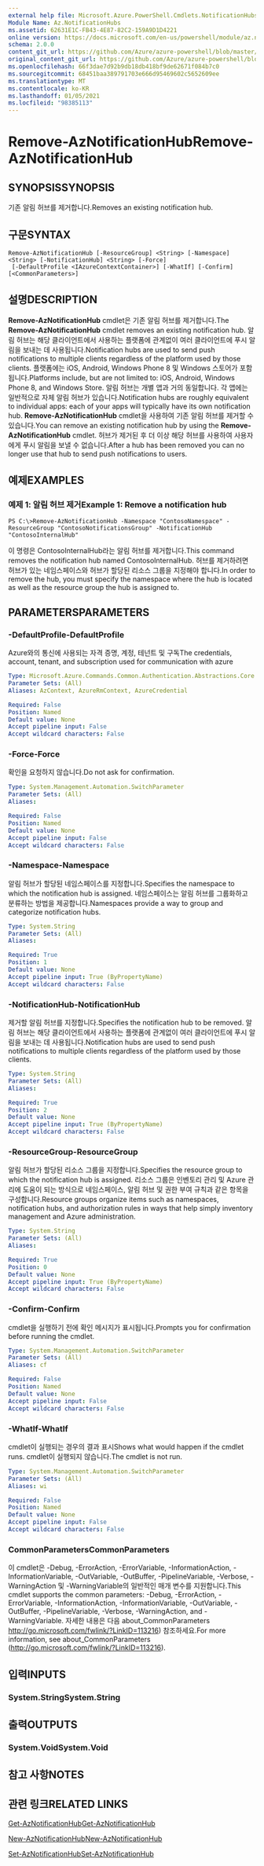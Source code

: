 ```yaml
---
external help file: Microsoft.Azure.PowerShell.Cmdlets.NotificationHubs.dll-Help.xml
Module Name: Az.NotificationHubs
ms.assetid: 62631E1C-FB43-4E87-82C2-159A9D1D4221
online version: https://docs.microsoft.com/en-us/powershell/module/az.notificationhubs/remove-aznotificationhub
schema: 2.0.0
content_git_url: https://github.com/Azure/azure-powershell/blob/master/src/NotificationHubs/NotificationHubs/help/Remove-AzNotificationHub.md
original_content_git_url: https://github.com/Azure/azure-powershell/blob/master/src/NotificationHubs/NotificationHubs/help/Remove-AzNotificationHub.md
ms.openlocfilehash: 66f3dae7d92b9db18db418bf9de62671f084b7c0
ms.sourcegitcommit: 68451baa389791703e666d95469602c5652609ee
ms.translationtype: MT
ms.contentlocale: ko-KR
ms.lasthandoff: 01/05/2021
ms.locfileid: "98385113"
---
```

# <span data-ttu-id="5ceff-101">Remove-AzNotificationHub</span><span class="sxs-lookup"><span data-stu-id="5ceff-101">Remove-AzNotificationHub</span></span>

## <span data-ttu-id="5ceff-102">SYNOPSIS</span><span class="sxs-lookup"><span data-stu-id="5ceff-102">SYNOPSIS</span></span>
<span data-ttu-id="5ceff-103">기존 알림 허브를 제거합니다.</span><span class="sxs-lookup"><span data-stu-id="5ceff-103">Removes an existing notification hub.</span></span>

## <span data-ttu-id="5ceff-104">구문</span><span class="sxs-lookup"><span data-stu-id="5ceff-104">SYNTAX</span></span>

```
Remove-AzNotificationHub [-ResourceGroup] <String> [-Namespace] <String> [-NotificationHub] <String> [-Force]
 [-DefaultProfile <IAzureContextContainer>] [-WhatIf] [-Confirm] [<CommonParameters>]
```

## <span data-ttu-id="5ceff-105">설명</span><span class="sxs-lookup"><span data-stu-id="5ceff-105">DESCRIPTION</span></span>
<span data-ttu-id="5ceff-106">**Remove-AzNotificationHub** cmdlet은 기존 알림 허브를 제거합니다.</span><span class="sxs-lookup"><span data-stu-id="5ceff-106">The **Remove-AzNotificationHub** cmdlet removes an existing notification hub.</span></span>
<span data-ttu-id="5ceff-107">알림 허브는 해당 클라이언트에서 사용하는 플랫폼에 관계없이 여러 클라이언트에 푸시 알림을 보내는 데 사용됩니다.</span><span class="sxs-lookup"><span data-stu-id="5ceff-107">Notification hubs are used to send push notifications to multiple clients regardless of the platform used by those clients.</span></span>
<span data-ttu-id="5ceff-108">플랫폼에는 iOS, Android, Windows Phone 8 및 Windows 스토어가 포함됩니다.</span><span class="sxs-lookup"><span data-stu-id="5ceff-108">Platforms include, but are not limited to: iOS, Android, Windows Phone 8, and Windows Store.</span></span>
<span data-ttu-id="5ceff-109">알림 허브는 개별 앱과 거의 동일합니다. 각 앱에는 일반적으로 자체 알림 허브가 있습니다.</span><span class="sxs-lookup"><span data-stu-id="5ceff-109">Notification hubs are roughly equivalent to individual apps: each of your apps will typically have its own notification hub.</span></span>
<span data-ttu-id="5ceff-110">**Remove-AzNotificationHub** cmdlet을 사용하여 기존 알림 허브를 제거할 수 있습니다.</span><span class="sxs-lookup"><span data-stu-id="5ceff-110">You can remove an existing notification hub by using the **Remove-AzNotificationHub** cmdlet.</span></span>
<span data-ttu-id="5ceff-111">허브가 제거된 후 더 이상 해당 허브를 사용하여 사용자에게 푸시 알림을 보낼 수 없습니다.</span><span class="sxs-lookup"><span data-stu-id="5ceff-111">After a hub has been removed you can no longer use that hub to send push notifications to users.</span></span>

## <span data-ttu-id="5ceff-112">예제</span><span class="sxs-lookup"><span data-stu-id="5ceff-112">EXAMPLES</span></span>

### <span data-ttu-id="5ceff-113">예제 1: 알림 허브 제거</span><span class="sxs-lookup"><span data-stu-id="5ceff-113">Example 1: Remove a notification hub</span></span>
```
PS C:\>Remove-AzNotificationHub -Namespace "ContosoNamespace" -ResourceGroup "ContosoNotificationsGroup" -NotificationHub "ContosoInternalHub"
```

<span data-ttu-id="5ceff-114">이 명령은 ContosoInternalHub라는 알림 허브를 제거합니다.</span><span class="sxs-lookup"><span data-stu-id="5ceff-114">This command removes the notification hub named ContosoInternalHub.</span></span>
<span data-ttu-id="5ceff-115">허브를 제거하려면 허브가 있는 네임스페이스와 허브가 할당된 리소스 그룹을 지정해야 합니다.</span><span class="sxs-lookup"><span data-stu-id="5ceff-115">In order to remove the hub, you must specify the namespace where the hub is located as well as the resource group the hub is assigned to.</span></span>

## <span data-ttu-id="5ceff-116">PARAMETERS</span><span class="sxs-lookup"><span data-stu-id="5ceff-116">PARAMETERS</span></span>

### <span data-ttu-id="5ceff-117">-DefaultProfile</span><span class="sxs-lookup"><span data-stu-id="5ceff-117">-DefaultProfile</span></span>
<span data-ttu-id="5ceff-118">Azure와의 통신에 사용되는 자격 증명, 계정, 테넌트 및 구독</span><span class="sxs-lookup"><span data-stu-id="5ceff-118">The credentials, account, tenant, and subscription used for communication with azure</span></span>

```yaml
Type: Microsoft.Azure.Commands.Common.Authentication.Abstractions.Core.IAzureContextContainer
Parameter Sets: (All)
Aliases: AzContext, AzureRmContext, AzureCredential

Required: False
Position: Named
Default value: None
Accept pipeline input: False
Accept wildcard characters: False
```

### <span data-ttu-id="5ceff-119">-Force</span><span class="sxs-lookup"><span data-stu-id="5ceff-119">-Force</span></span>
<span data-ttu-id="5ceff-120">확인을 요청하지 않습니다.</span><span class="sxs-lookup"><span data-stu-id="5ceff-120">Do not ask for confirmation.</span></span>

```yaml
Type: System.Management.Automation.SwitchParameter
Parameter Sets: (All)
Aliases:

Required: False
Position: Named
Default value: None
Accept pipeline input: False
Accept wildcard characters: False
```

### <span data-ttu-id="5ceff-121">-Namespace</span><span class="sxs-lookup"><span data-stu-id="5ceff-121">-Namespace</span></span>
<span data-ttu-id="5ceff-122">알림 허브가 할당된 네임스페이스를 지정합니다.</span><span class="sxs-lookup"><span data-stu-id="5ceff-122">Specifies the namespace to which the notification hub is assigned.</span></span>
<span data-ttu-id="5ceff-123">네임스페이스는 알림 허브를 그룹화하고 분류하는 방법을 제공합니다.</span><span class="sxs-lookup"><span data-stu-id="5ceff-123">Namespaces provide a way to group and categorize notification hubs.</span></span>

```yaml
Type: System.String
Parameter Sets: (All)
Aliases:

Required: True
Position: 1
Default value: None
Accept pipeline input: True (ByPropertyName)
Accept wildcard characters: False
```

### <span data-ttu-id="5ceff-124">-NotificationHub</span><span class="sxs-lookup"><span data-stu-id="5ceff-124">-NotificationHub</span></span>
<span data-ttu-id="5ceff-125">제거할 알림 허브를 지정합니다.</span><span class="sxs-lookup"><span data-stu-id="5ceff-125">Specifies the notification hub to be removed.</span></span>
<span data-ttu-id="5ceff-126">알림 허브는 해당 클라이언트에서 사용하는 플랫폼에 관계없이 여러 클라이언트에 푸시 알림을 보내는 데 사용됩니다.</span><span class="sxs-lookup"><span data-stu-id="5ceff-126">Notification hubs are used to send push notifications to multiple clients regardless of the platform used by those clients.</span></span>

```yaml
Type: System.String
Parameter Sets: (All)
Aliases:

Required: True
Position: 2
Default value: None
Accept pipeline input: True (ByPropertyName)
Accept wildcard characters: False
```

### <span data-ttu-id="5ceff-127">-ResourceGroup</span><span class="sxs-lookup"><span data-stu-id="5ceff-127">-ResourceGroup</span></span>
<span data-ttu-id="5ceff-128">알림 허브가 할당된 리소스 그룹을 지정합니다.</span><span class="sxs-lookup"><span data-stu-id="5ceff-128">Specifies the resource group to which the notification hub is assigned.</span></span>
<span data-ttu-id="5ceff-129">리소스 그룹은 인벤토리 관리 및 Azure 관리에 도움이 되는 방식으로 네임스페이스, 알림 허브 및 권한 부여 규칙과 같은 항목을 구성합니다.</span><span class="sxs-lookup"><span data-stu-id="5ceff-129">Resource groups organize items such as namespaces, notification hubs, and authorization rules in ways that help simply inventory management and Azure administration.</span></span>

```yaml
Type: System.String
Parameter Sets: (All)
Aliases:

Required: True
Position: 0
Default value: None
Accept pipeline input: True (ByPropertyName)
Accept wildcard characters: False
```

### <span data-ttu-id="5ceff-130">-Confirm</span><span class="sxs-lookup"><span data-stu-id="5ceff-130">-Confirm</span></span>
<span data-ttu-id="5ceff-131">cmdlet을 실행하기 전에 확인 메시지가 표시됩니다.</span><span class="sxs-lookup"><span data-stu-id="5ceff-131">Prompts you for confirmation before running the cmdlet.</span></span>

```yaml
Type: System.Management.Automation.SwitchParameter
Parameter Sets: (All)
Aliases: cf

Required: False
Position: Named
Default value: None
Accept pipeline input: False
Accept wildcard characters: False
```

### <span data-ttu-id="5ceff-132">-WhatIf</span><span class="sxs-lookup"><span data-stu-id="5ceff-132">-WhatIf</span></span>
<span data-ttu-id="5ceff-133">cmdlet이 실행되는 경우의 결과 표시</span><span class="sxs-lookup"><span data-stu-id="5ceff-133">Shows what would happen if the cmdlet runs.</span></span> <span data-ttu-id="5ceff-134">cmdlet이 실행되지 않습니다.</span><span class="sxs-lookup"><span data-stu-id="5ceff-134">The cmdlet is not run.</span></span>

```yaml
Type: System.Management.Automation.SwitchParameter
Parameter Sets: (All)
Aliases: wi

Required: False
Position: Named
Default value: None
Accept pipeline input: False
Accept wildcard characters: False
```

### <span data-ttu-id="5ceff-135">CommonParameters</span><span class="sxs-lookup"><span data-stu-id="5ceff-135">CommonParameters</span></span>
<span data-ttu-id="5ceff-136">이 cmdlet은 -Debug, -ErrorAction, -ErrorVariable, -InformationAction, -InformationVariable, -OutVariable, -OutBuffer, -PipelineVariable, -Verbose, -WarningAction 및 -WarningVariable의 일반적인 매개 변수를 지원합니다.</span><span class="sxs-lookup"><span data-stu-id="5ceff-136">This cmdlet supports the common parameters: -Debug, -ErrorAction, -ErrorVariable, -InformationAction, -InformationVariable, -OutVariable, -OutBuffer, -PipelineVariable, -Verbose, -WarningAction, and -WarningVariable.</span></span> <span data-ttu-id="5ceff-137">자세한 내용은 다음 about_CommonParameters http://go.microsoft.com/fwlink/?LinkID=113216) 참조하세요.</span><span class="sxs-lookup"><span data-stu-id="5ceff-137">For more information, see about_CommonParameters (http://go.microsoft.com/fwlink/?LinkID=113216).</span></span>

## <span data-ttu-id="5ceff-138">입력</span><span class="sxs-lookup"><span data-stu-id="5ceff-138">INPUTS</span></span>

### <span data-ttu-id="5ceff-139">System.String</span><span class="sxs-lookup"><span data-stu-id="5ceff-139">System.String</span></span>

## <span data-ttu-id="5ceff-140">출력</span><span class="sxs-lookup"><span data-stu-id="5ceff-140">OUTPUTS</span></span>

### <span data-ttu-id="5ceff-141">System.Void</span><span class="sxs-lookup"><span data-stu-id="5ceff-141">System.Void</span></span>

## <span data-ttu-id="5ceff-142">참고 사항</span><span class="sxs-lookup"><span data-stu-id="5ceff-142">NOTES</span></span>

## <span data-ttu-id="5ceff-143">관련 링크</span><span class="sxs-lookup"><span data-stu-id="5ceff-143">RELATED LINKS</span></span>

[<span data-ttu-id="5ceff-144">Get-AzNotificationHub</span><span class="sxs-lookup"><span data-stu-id="5ceff-144">Get-AzNotificationHub</span></span>](./Get-AzNotificationHub.md)

[<span data-ttu-id="5ceff-145">New-AzNotificationHub</span><span class="sxs-lookup"><span data-stu-id="5ceff-145">New-AzNotificationHub</span></span>](./New-AzNotificationHub.md)

[<span data-ttu-id="5ceff-146">Set-AzNotificationHub</span><span class="sxs-lookup"><span data-stu-id="5ceff-146">Set-AzNotificationHub</span></span>](./Set-AzNotificationHub.md)


